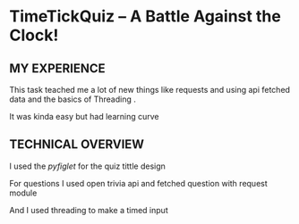 # TimeTickQuiz – A Battle Against the Clock!

## MY EXPERIENCE

This task teached me a lot of new things like requests and using api fetched data and the basics of Threading .

It was kinda easy but had learning curve

## TECHNICAL OVERVIEW
I used the _pyfiglet_ for the quiz tittle design

For questions I used open trivia api and fetched question with request module 

And I used threading to make a timed input 

